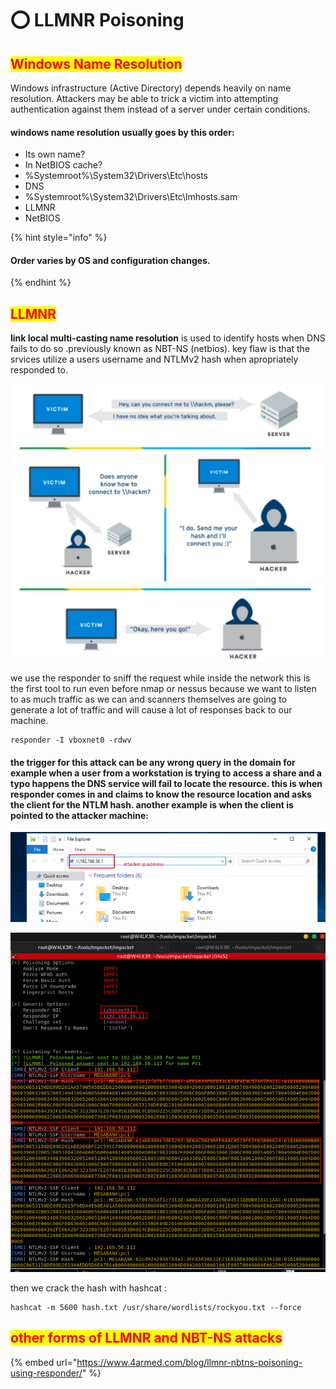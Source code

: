 # ⭕ LLMNR Poisoning

## <mark style="color:red;">Windows Name Resolution</mark>

Windows infrastructure (Active Directory) depends heavily on name resolution. Attackers may be able to trick a victim into attempting authentication against them instead of a server under certain conditions.

#### windows name resolution usually goes by this order:

* Its own name?
* In NetBIOS cache?
* %Systemroot%\System32\Drivers\Etc\hosts
* DNS
* %Systemroot%\System32\Drivers\Etc\lmhosts.sam
* LLMNR
* NetBIOS

{% hint style="info" %}
#### Order varies by OS and configuration changes.
{% endhint %}

## <mark style="color:red;">LLMNR</mark>

**link local multi-casting name resolution** is used to identify hosts when DNS fails to do so .previously known as NBT-NS (netbios). key flaw is that the srvices utilize a users username and NTLMv2 hash when apropriately responded to.

![](<../../.gitbook/assets/image (204).png>)

we use the responder to sniff the request while inside the network this is the first tool to run even before nmap or nessus because we want to listen to as much traffic as we can and scanners themselves are going to generate a lot of traffic and will cause a lot of responses back to our machine.

```
responder -I vboxnet0 -rdwv
```

#### the trigger for this attack can be any wrong query in the domain for example when a user from a workstation is trying to access a share and a typo happens the DNS service will fail to locate the resource. this is when responder comes in and claims to know the resource location and asks the client for the NTLM hash. another example is when the client is pointed to the attacker machine:

![](<../../.gitbook/assets/image (211).png>)

![](<../../.gitbook/assets/image (208) (1).png>)

then we crack the hash with hashcat :

```
hashcat -m 5600 hash.txt /usr/share/wordlists/rockyou.txt --force
```

## <mark style="color:red;">other forms of LLMNR and NBT-NS attacks</mark>

{% embed url="https://www.4armed.com/blog/llmnr-nbtns-poisoning-using-responder/" %}
